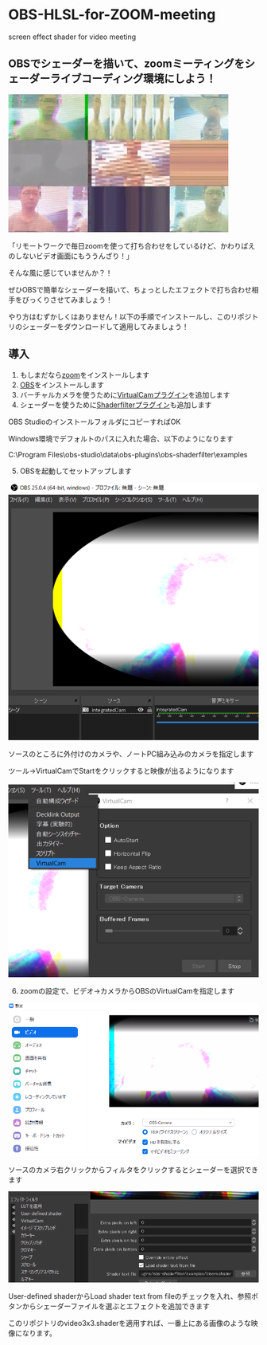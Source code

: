# OBS-HLSL-for-ZOOM-meeting
screen effect shader for video meeting

## OBSでシェーダーを描いて、zoomミーティングをシェーダーライブコーディング環境にしよう！  
![OBS zoom shader](https://raw.githubusercontent.com/sayachang/OBS-HLSL-for-ZOOM-meeting/develop/images/obs-zoom-3x3-shader.png "OBS zoom shader")

「リモートワークで毎日zoomを使って打ち合わせをしているけど、かわりばえのしないビデオ画面にもううんざり！」

そんな風に感じていませんか？！

ぜひOBSで簡単なシェーダーを描いて、ちょっとしたエフェクトで打ち合わせ相手をびっくりさせてみましょう！

やり方はむずかしくはありません！以下の手順でインストールし、このリポジトリのシェーダーをダウンロードして適用してみましょう！

## 導入  
1. もしまだなら[zoom](https://zoom.us/jp-jp/meetings.html)をインストールします  
2. [OBS](https://obsproject.com/ja/download)をインストールします  
3. バーチャルカメラを使うために[VirtualCamプラグイン](https://obsproject.com/forum/resources/obs-virtualcam.539/)を追加します  
4. シェーダーを使うために[Shaderfilterプラグイン](https://obsproject.com/forum/resources/obs-shaderfilter-v1-0-update.775/)も追加します  

OBS StudioのインストールフォルダにコピーすればOK

Windows環境でデフォルトのパスに入れた場合、以下のようになります

C:\Program Files\obs-studio\data\obs-plugins\obs-shaderfilter\examples

5. OBSを起動してセットアップします  

![boot OBS](https://raw.githubusercontent.com/sayachang/OBS-HLSL-for-ZOOM-meeting/develop/images/boot-obs.png "boot OBS")

ソースのところに外付けのカメラや、ノートPC組み込みのカメラを指定します

ツール->VirtualCamでStartをクリックすると映像が出るようになります

![tool virtual cam](https://raw.githubusercontent.com/sayachang/OBS-HLSL-for-ZOOM-meeting/develop/images/tool-virtual-cam.png "tool virtual cam")

6. zoomの設定で、ビデオ->カメラからOBSのVirtualCamを指定します  

![zoom config](https://raw.githubusercontent.com/sayachang/OBS-HLSL-for-ZOOM-meeting/develop/images/zoom-configure.png "zoom config")

ソースのカメラ右クリックからフィルタをクリックするとシェーダーを選択できます

![apply shader](https://raw.githubusercontent.com/sayachang/OBS-HLSL-for-ZOOM-meeting/develop/images/apply-shader.png "apply shader")

User-defined shaderからLoad shader text from fileのチェックを入れ、参照ボタンからシェーダーファイルを選ぶとエフェクトを追加できます

このリポジトリのvideo3x3.shaderを適用すれば、一番上にある画像のような映像になります。

